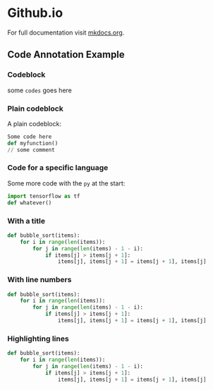 # Github.io

For full documentation visit [mkdocs.org](https://www.mkdocs.org).

## Code Annotation Example

### Codeblock

some `codes` goes here

### Plain codeblock

A plain codeblock:

```py linenums="1"
Some code here
def myfunction()
// some comment
```

### Code for a specific language

Some more code with the `py` at the start:

```py linenums="1"
import tensorflow as tf
def whatever()
```

### With a title

```py title="bubble_sort.py" linenums="1"
def bubble_sort(items):
    for i in range(len(items)):
        for j in range(len(items) - 1 - i):
            if items[j] > items[j + 1]:
                items[j], items[j + 1] = items[j + 1], items[j]
```

### With line numbers

``` py linenums="1"
def bubble_sort(items):
    for i in range(len(items)):
        for j in range(len(items) - 1 - i):
            if items[j] > items[j + 1]:
                items[j], items[j + 1] = items[j + 1], items[j]
```

### Highlighting lines

```py linenums="1" hl_lines="2 3"
def bubble_sort(items):
    for i in range(len(items)):
        for j in range(len(items) - 1 - i):
            if items[j] > items[j + 1]:
                items[j], items[j + 1] = items[j + 1], items[j]
```




